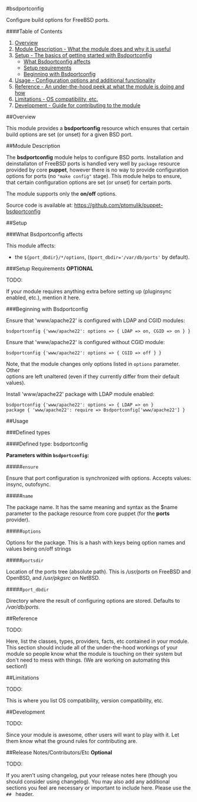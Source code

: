 #bsdportconfig

Configure build options for FreeBSD ports.

####Table of Contents

1. [Overview](#overview)
2. [Module Description - What the module does and why it is useful](#module-description)
3. [Setup - The basics of getting started with Bsdportconfig](#setup)
    * [What Bsdportconfig affects](#what-[apachex]-affects)
    * [Setup requirements](#setup-requirements)
    * [Beginning with Bsdportconfig](#beginning-with-Bsdportconfig)
4. [Usage - Configuration options and additional functionality](#usage)
5. [Reference - An under-the-hood peek at what the module is doing and how](#reference)
5. [Limitations - OS compatibility, etc.](#limitations)
6. [Development - Guide for contributing to the module](#development)

##Overview

This module provides a **bsdportconfig** resource which ensures that certain
build options are set (or unset) for a given BSD port.

##Module Description

The **bsdportconfig** module helps to configure BSD ports. Installation and
deinstallaton of FreeBSD ports is handled very well by `package` resource
provided by core **puppet**, however there is no way to provide configuration
options for ports (no `"make config"` stage). This module helps to ensure, that
certain configuration options are set (or unset) for certain ports.

The module supports only the **on/off** options.

Source code is available at: https://github.com/ptomulik/puppet-bsdportconfig

##Setup

###What Bsdportconfig affects

This module affects:

* the `${port_dbdir}/*/options`, (`$port_dbdir='/var/db/ports'` by default).                                                                                                                                                                                                   
                                                                                                                                                                                                                                                                               
###Setup Requirements **OPTIONAL**                                                                                                                                                                                                                                             
                                                                                                                                                                                                                                                                               
TODO:                                                                                                                                                                                                                                                                          
                                                                                                                                                                                                                                                                               
If your module requires anything extra before setting up (pluginsync enabled, etc.), mention it here.                                                                                                                                                                          
                                                                                                                                                                                                                                                                               
###Beginning with Bsdportconfig                                                                                                                                                                                                                                                
                                                                                                                                                                                                                                                                               
Ensure that 'www/apache22' is configured with LDAP and CGID modules:                                                                                                                                                                                                           
                                                                                                                                                                                                                                                                               
    bsdportconfig {'www/apache22': options => { LDAP => on, CGID => on } }                                                                                                                                                                                                     
                                                                                                                                                                                                                                                                               
Ensure that 'www/apache22' is configured without CGID module:                                                                                                                                                                                                                  
                                                                                                                                                                                                                                                                               
    bsdportconfig {'www/apache22': options => { CGID => off } }                                                                                                                                                                                                                
                                                                                                                                                                                                                                                                               
Note, that the module changes only options listed in `options` parameter. Other                                                                                                                                                                                                
options are left unaltered (even if they currently differ from their default                                                                                                                                                                                                   
values).                                                                                                                                                                                                                                                                       
                                                                                                                                                                                                                                                                               
Install 'www/apache22' package with LDAP module enabled:                                                                                                                                                                                                                       
                                                                                                                                                                                                                                                                               
    bsdportconfig {'www/apache22': options => { LDAP => on }                                                                                                                                                                                                                   
    package { 'www/apache22': require => Bsdportconfig['www/apache22'] }                                                                                                                                                                                                       
                                                                                                                                                                                                                                                                               
##Usage                                                                                                                                                                                                                                                                        

###Defined types

####Defined type: bsdportconfig

**Parameters within `bsdportconfig`:**


#####`ensure`

Ensure that port configuration is synchronized with options. Accepts values:
insync, outofsync.

#####`name`

The package name. It has the same meaning and syntax as the $name parameter to
the package resource from core puppet (for the **ports** provider).

#####`options`

Options for the package. This is a hash with keys being option names and values
being on/off strings

#####`portsdir`

Location of the ports tree (absolute path). This is */usr/ports* on FreeBSD and
OpenBSD, and */usr/pkgsrc* on NetBSD.

#####`port_dbdir`

Directory where the result of configuring options are stored. Defaults to
*/var/db/ports*.

##Reference

TODO:

Here, list the classes, types, providers, facts, etc contained in your module. This section should include all of the under-the-hood workings of your module so people know what the module is touching on their system but don't need to mess with things. (We are working on automating this section!)

##Limitations

TODO:

This is where you list OS compatibility, version compatibility, etc.

##Development

TODO:

Since your module is awesome, other users will want to play with it. Let them know what the ground rules for contributing are.

##Release Notes/Contributors/Etc **Optional**

TODO:

If you aren't using changelog, put your release notes here (though you should consider using changelog). You may also add any additional sections you feel are necessary or important to include here. Please use the `## ` header. 
